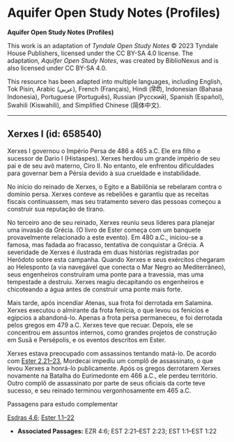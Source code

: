 # Aquifer Open Study Notes (Profiles)

**Aquifer Open Study Notes (Profiles)**

This work is an adaptation of *Tyndale Open Study Notes* © 2023 Tyndale House Publishers, licensed under the CC BY\-SA 4\.0 license. The adaptation, *Aquifer Open Study Notes*, was created by BiblioNexus and is also licensed under CC BY\-SA 4\.0\.

This resource has been adapted into multiple languages, including English, Tok Pisin, Arabic (عربي), French (Français), Hindi (हिंदी), Indonesian (Bahasa Indonesia), Portuguese (Português), Russian (Русский), Spanish (Español), Swahili (Kiswahili), and Simplified Chinese (简体中文).



--------------------------------

## Xerxes I (id: 658540)

Xerxes I governou o Império Persa de 486 a 465 a.C. Ele era filho e sucessor de Dario I (Histaspes). Xerxes herdou um grande império de seu pai e de seu avô materno, Ciro II. No entanto, ele enfrentou dificuldades para governar bem a Pérsia devido à sua crueldade e instabilidade.

No início do reinado de Xerxes, o Egito e a Babilônia se rebelaram contra o domínio persa. Xerxes conteve as rebeliões e garantiu que as receitas fiscais continuassem, mas seu tratamento severo das pessoas começou a construir sua reputação de tirano.

No terceiro ano de seu reinado, Xerxes reuniu seus líderes para planejar uma invasão da Grécia. (O livro de Ester começa com um banquete provavelmente relacionado a este evento). Em 480 a.C., iniciou\-se a famosa, mas fadada ao fracasso, tentativa de conquistar a Grécia. A severidade de Xerxes é ilustrada em duas histórias registradas por Heródoto sobre esta campanha. Quando Xerxes e seus exércitos chegaram ao Helesponto (a via navegável que conecta o Mar Negro ao Mediterrâneo), seus engenheiros construíram uma ponte para a travessia, mas uma tempestade a destruiu. Xerxes reagiu decapitando os engenheiros e chicoteando a água antes de construir uma ponte mais forte.

Mais tarde, após incendiar Atenas, sua frota foi derrotada em Salamina. Xerxes executou o almirante da frota fenícia, o que levou os fenícios e egípcios a abandoná\-lo. Apenas a frota persa permaneceu, e foi derrotada pelos gregos em 479 a.C. Xerxes teve que recuar. Depois, ele se concentrou em assuntos internos, como grandes projetos de construção em Susã e Persépolis, e os eventos descritos em Ester.

Xerxes estava preocupado com assassinos tentando matá\-lo. De acordo com [Ester 2\.21–23](https://ref.ly/Esth2:21-Esth2:23), Mordecai impediu um complô de assassinato, o que levou Xerxes a honrá\-lo publicamente. Após os gregos derrotarem Xerxes novamente na Batalha do Eurimedonte em 466 a.C., ele perdeu território. Outro complô de assassinato por parte de seus oficiais da corte teve sucesso, e seu reinado terminou vergonhosamente em 465 a.C.

Passagens para estudo complementar

[Esdras 4\.6](https://ref.ly/Ezra4:6); [Ester 1\.1–22](https://ref.ly/Esth1:1-Esth1:22)

* **Associated Passages:** EZR 4:6; EST 2:21–EST 2:23; EST 1:1–EST 1:22

